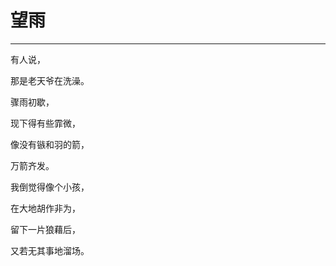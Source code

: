 # 望雨
---
有人说，

那是老天爷在洗澡。

骤雨初歇，

现下得有些霏微，

像没有镞和羽的箭，

万箭齐发。

我倒觉得像个小孩，

在大地胡作非为，

留下一片狼藉后，

又若无其事地溜场。